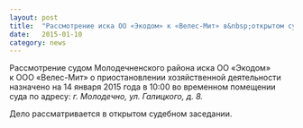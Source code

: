 ```yaml
---
layout: post
title:  "Рассмотрение иска ОО «Экодом» к «Велес-Мит» в&nbsp;открытом судебном заседании назначено на&nbsp;14&nbsp;января в&nbsp;10:00"
date:   2015-01-10
category: news
---
```


<p class="lead">Рассмотрение судом Молодечненского района иска ОО&nbsp;«Экодом» к&nbsp;ООО «Велес-Мит» о&nbsp;приостановлении хозяйственной деятельности назначено на&nbsp;14 января 2015 года в&nbsp;10:00 во&nbsp;временном помещении суда по&nbsp;адресу: <em>г.&nbsp;Молодечно, ул.&nbsp;Галицкого, д.&nbsp;8.</em> </p>

<p class="lead">Дело рассматривается в&nbsp;открытом судебном заседании.
